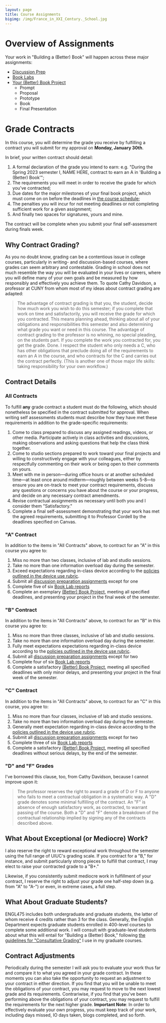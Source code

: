 ```yaml
---
layout: page
title: Course Assignments
bigimg: /img/France_in_XXI_Century._School.jpg
---
```


# Overview of Assignments

Your work in "Building a (Better) Book" will happen across these major assignments:

+ [Discussion Prep](/assignments/discussion-prep/)
+ [Book Labs](/assignments/book-labs/)
+ [Your \(Better\) Book Project](/assignments/book-project/)
    + Prompt
    + Proposal
    + Prototype
    + Book
    + Final Presentation

# Grade Contracts

In this course, you will determine the grade you receive by fulfilling a contract you will submit for my approval on **Monday, January 30th**. 

In brief, your written contract should detail: 

1. A formal declaration of the grade you intend to earn: e.g. "During the Spring 2023 semester I, NAME HERE, contract to earn an A in 'Building a (Better) Book'";
2. The requirements you will meet in order to receive the grade for which you've contracted;  
3. Due dates for the major milestones of your final book project, which must come on on before the deadlines in [the course schedule](/schedule/);
4. The penalties you will incur for not meeting deadlines or not completing sufficient work for a given assignment; 
5. And finally two spaces for signatures, yours and mine. 

The contract will be complete when you submit your final self-assessment during finals week.

## Why Contract Grading?

As you no doubt know, grading can be a contentious issue in college courses, particularly in writing- and discussion-based courses, where grades can seem arbitrary and contestable. Grading in school does not much resemble the way you will be evaluated in your lives or careers, where you will define many of your own goals and be measured by how responsibly and effectively you achieve them. To quote Cathy Davidson, a professor at CUNY from whom most of my ideas about contract grading are adapted:

> The advantage of contract grading is that you, the student, decide how much work you wish to do this semester; if you complete that work on time and satisfactorily, you will receive the grade for which you contracted. This means planning ahead, thinking about all of your obligations and responsibilities this semester and also determining what grade you want or need in this course. The advantage of contract grading to the professor is no whining, no special pleading, on the students part. If you complete the work you contracted for, you get the grade. Done. I respect the student who only needs a C, who has other obligations that preclude doing all of the requirements to earn an A in the course, and who contracts for the C and carries out the contract perfectly. (This is another one of those major life skills: taking responsibility for your own workflow.)

## Contract Details

### All Contracts

To fulfill **any** grade contract a student must do the following, which should nonetheless be specified in the contract submitted for approval. When writing self assessments students must describe how they have met these requirements in addition to the grade-specific requirements:

1. Come to class prepared to discuss any assigned readings, videos, or other media. Participate actively in class activities and discussions, making observations and asking questions that help the class think together.
2. Come to studio sections prepared to work toward your final projects and willing to constructively engage with your colleagues, either by respectfully commenting on their work or being open to their comments on yours.
3. Meet with me in person—during office hours or at another scheduled time—at least once around midterm—roughly between weeks 5-8—to ensure you are on-track to meet your contract requirements, discuss any questions or concerns you have about the course or your progress, and decide on any necessary contract amendments.
4. Revise contractual assignments as necessary until both you and I consider them "Satisfactory."
5. Complete a final self-assessment demonstrating that your work has met the agreed requirements, submitting it to Professor Cordell by the deadlines specified on Canvas.

### "A" Contract

In addition to the items in "All Contracts" above, to contract for an "A" in this course you agree to:

1. Miss no more than two classes, inclusive of lab and studio sessions.
2. Take no more than one information overload day during the semester. 
3. Exceed expectations regarding in-class device according to the [policies outlined in the device use rubric](/policies/). 
4. Submit all [discussion preparation assignments](https://s23bbb.ryancordell.org/assignments/discussion-prep/) except for one
5. Complete five of six [Book Lab reports](https://s23bbb.ryancordell.org/assignments/book-labs/)
6. Complete an exemplary [(Better) Book Project](https://s23bbb.ryancordell.org/assignments/book-project/), meeting all specified deadlines, and presenting your project in the final week of the semester.

### "B" Contract

In addition to the items in "All Contracts" above,  to contract for an "B" in this course you agree to:

1. Miss no more than three classes, inclusive of lab and studio sessions.
2. Take no more than one information overload day during the semester. 
3. Fully meet expectations expectations regarding in-class device according to the [policies outlined in the device use rubric](/policies/).
4. Submit all [discussion preparation assignments](https://s23bbb.ryancordell.org/assignments/discussion-prep/) except for two
5. Complete four of six [Book Lab reports](https://s23bbb.ryancordell.org/assignments/book-labs/)
6. Complete a satisfactory [(Better) Book Project](https://s23bbb.ryancordell.org/assignments/book-project/), meeting all specified deadlines with only minor delays, and presenting your project in the final week of the semester.

### "C" Contract

In addition to the items in "All Contracts" above, to contract for an "C" in this course, you agree to:

1. Miss no more than four classes, inclusive of lab and studio sessions.
2. Take no more than two information overload day during the semester. 
3. Generally meet expectation regarding in-class device according to the [policies outlined in the device use rubric](/policies/).
4. Submit all [discussion preparation assignments](https://s23bbb.ryancordell.org/assignments/discussion-prep/) except for two
5. Complete three of six [Book Lab reports](https://s23bbb.ryancordell.org/assignments/book-labs/) 
6. Complete a satisfactory [(Better) Book Project](https://s23bbb.ryancordell.org/assignments/book-project/), meeting all specified deadlines without serious delays, by the end of the semester.

### "D" and "F" Grades

I've borrowed this clause, too, from Cathy Davidson, because I cannot improve upon it:

> The professor reserves the right to award a grade of D or F to anyone who fails to meet a contractual obligation in a systematic way. A "D" grade denotes some minimal fulfilling of the contract. An "F" is absence of enough satisfactory work, as contracted, to warrant passing of the course. Both a "D" and "F" denote a breakdown of the contractual relationship implied by signing any of the contracts described above.

## What About Exceptional (or Mediocre) Work?

I also reserve the right to reward exceptional work throughout the semester using the full range of UIUC's grading scale. If you contract for a "B," for instance, and submit particularly strong pieces to fulfill that contract, I may elect to raise your contracted grade to a "B+."

Likewise, if you consistently submit mediocre work in fulfillment of your contract, I reserve the right to adjust your grade one half-step down (e.g. from "A" to "A-") or even, in extreme cases, a full step.

## What About Graduate Students?

ENGL475 includes both undergraduate and graduate students, the latter of whom receive 4 credits rather than 3 for the class. Generally, the English Department expects graduate students enrolled in 400-level courses to complete some additional work. I will consult with graduate-level students about what this will entail for "Building a (Better) Book," following [the guidelines for "Consultative Grading"](https://s22bl.ryancordell.org/assignments.html) I use in my graduate courses.

## Contract Adjustments

Periodically during the semester I will ask you to evaluate your work thus far and compare it to what you agreed in your grade contract. In these moments you can also take the opportunity to request an adjustment to your contract in either direction. If you find that you will be unable to meet the obligations of your contract, you may request to move to the next lowest grade and its requirements. Contrariwise, if you find that you've been performing above the obligations of your contract, you may request to fulfill the requirements for the next higher grade. **Important Note**: In order to effectively evaluate your own progress, you must keep track of your work, including days missed, IO days taken, blogs completed, and so forth.